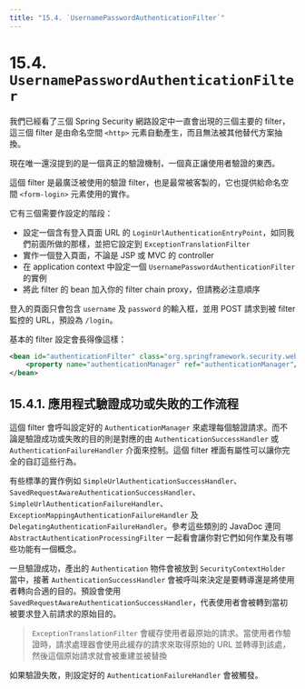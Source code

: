 ```yaml
---
title: "15.4. `UsernamePasswordAuthenticationFilter`"
---
```


# 15.4. `UsernamePasswordAuthenticationFilter`

我們已經看了三個 Spring Security 網路設定中一直會出現的三個主要的 filter，這三個 filter 是由命名空間 `<http>` 元素自動產生，而且無法被其他替代方案抽換。

現在唯一還沒提到的是一個真正的驗證機制，一個真正讓使用者驗證的東西。

這個 filter 是最廣泛被使用的驗證 filter，也是最常被客製的，它也提供給命名空間 `<form-login>` 元素使用的實作。

它有三個需要作設定的階段：

- 設定一個含有登入頁面 URL 的 `LoginUrlAuthenticationEntryPoint`，如同我們前面所做的那樣，並把它設定到 `ExceptionTranslationFilter`
- 實作一個登入頁面，不論是 JSP 或 MVC 的 controller
- 在 application context 中設定一個 `UsernamePasswordAuthenticationFilter` 的實例
- 將此 filter 的 bean 加入你的 filter chain proxy，但請務必注意順序

登入的頁面只會包含 `username` 及 `password` 的輸入框，並用 POST 請求到被 filter 監控的 URL，預設為 `/login`。

基本的 filter 設定會長得像這樣：

```xml
<bean id="authenticationFilter" class="org.springframework.security.web.authentication.UsernamePasswordAuthenticationFilter">
    <property name="authenticationManager" ref="authenticationManager"/>
</bean>
```

## 15.4.1. 應用程式驗證成功或失敗的工作流程

這個 filter 會呼叫設定好的 `AuthenticationManager` 來處理每個驗證請求。而不論是驗證成功或失敗的目的則是對應的由 `AuthenticationSuccessHandler` 或 `AuthenticationFailureHandler` 介面來控制。這個 filter 裡面有屬性可以讓你完全的自訂這些行為。

有些標準的實作例如 `SimpleUrlAuthenticationSuccessHandler`、`SavedRequestAwareAuthenticationSuccessHandler`、`SimpleUrlAuthenticationFailureHandler`、`ExceptionMappingAuthenticationFailureHandler` 及 `DelegatingAuthenticationFailureHandler`。參考這些類別的 JavaDoc 連同 `AbstractAuthenticationProcessingFilter` 一起看會讓你對它們如何作業及有哪些功能有一個概念。

一旦驗證成功，產出的 `Authentication` 物件會被放到 `SecurityContextHolder` 當中，接著 `AuthenticationSuccessHandler` 會被呼叫來決定是要轉導還是將使用者轉向合適的目的。預設會使用 `SavedRequestAwareAuthenticationSuccessHandler`，代表使用者會被轉到當初被要求登入前請求的原始目的。

> `ExceptionTranslationFilter` 會緩存使用者最原始的請求。當使用者作驗證時，請求處理器會使用此緩存的請求來取得原始的 URL 並轉導到該處，然後這個原始請求就會被重建並被替換

如果驗證失敗，則設定好的 `AuthenticationFailureHandler` 會被觸發。